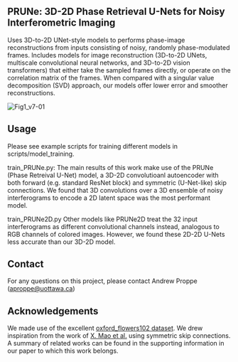 ## PRUNe: 3D-2D Phase Retrieval U-Nets for Noisy Interferometric Imaging

Uses 3D-to-2D UNet-style models to performs phase-image reconstructions from inputs consisting of noisy, randomly phase-modulated frames. Includes models for image reconstruction (3D-to-2D UNets, multiscale convolutional neural networks, and 3D-to-2D vision transformers) that either take the sampled frames directly, or operate on the correlation matrix of the frames. When compared with a singular value decomposition (SVD) approach, our models offer lower error and smoother reconstructions.

![Fig1_v7-01](https://github.com/andrewhproppe/PhaseRetrievalNNs/assets/68742471/0cd6940d-4c24-4835-8a79-6a70863c9132)

## Usage

Please see example scripts for training different models in scripts/model_training.

train_PRUNe.py: The main results of this work make use of the PRUNe (Phase Retreival U-Net) model, a 3D-2D convolutioanl autoencoder with both forward (e.g. standard ResNet block) and symmetric (U-Net-like) skip connections. We found that 3D convolutions over a 3D ensemble of noisy interferograms to encode a 2D latent space was the most performant model.

train_PRUNe2D.py Other models like PRUNe2D treat the 32 input interferograms as different convolutional channels instead, analogous to RGB channels of colored images. However, we found these 2D-2D U-Nets less accurate than our 3D-2D model.

## Contact

For any questions on this project, please contact Andrew Proppe (aproppe@uottawa.ca)

## Acknowledgements

We made use of the excellent [oxford_flowers102 dataset](https://www.tensorflow.org/datasets/catalog/oxford_flowers102). We drew inspiration from the work of [X. Mao et al.](https://arxiv.org/pdf/1603.09056.pdf) using symmetric skip connections. A summary of related works can be found in the supporting information in our paper to which this work belongs.
